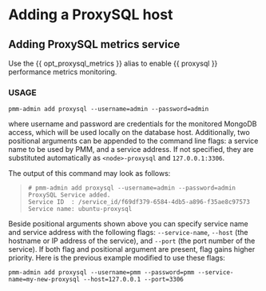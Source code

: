 # Adding a ProxySQL host

## Adding ProxySQL metrics service

Use the {{ opt_proxysql_metrics }} alias
to enable {{ proxysql }} performance metrics monitoring.

### USAGE

```
pmm-admin add proxysql --username=admin --password=admin
```

where username and password are credentials for the monitored MongoDB access,
which will be used locally on the database host. Additionally, two positional
arguments can be appended to the command line flags: a service name to be used
by PMM, and a service address. If not specified, they are substituted
automatically as `<node>-proxysql` and `127.0.0.1:3306`.

The output of this command may look as follows:

> ```
> # pmm-admin add proxysql --username=admin --password=admin
> ProxySQL Service added.
> Service ID  : /service_id/f69df379-6584-4db5-a896-f35ae8c97573
> Service name: ubuntu-proxysql
> ```

Beside positional arguments shown above you can specify service name and
service address with the following flags: `--service-name`, `--host` (the
hostname or IP address of the service), and `--port` (the port number of the
service). If both flag and positional argument are present, flag gains higher
priority. Here is the previous example modified to use these flags:

```
pmm-admin add proxysql --username=pmm --password=pmm --service-name=my-new-proxysql --host=127.0.0.1 --port=3306
```
